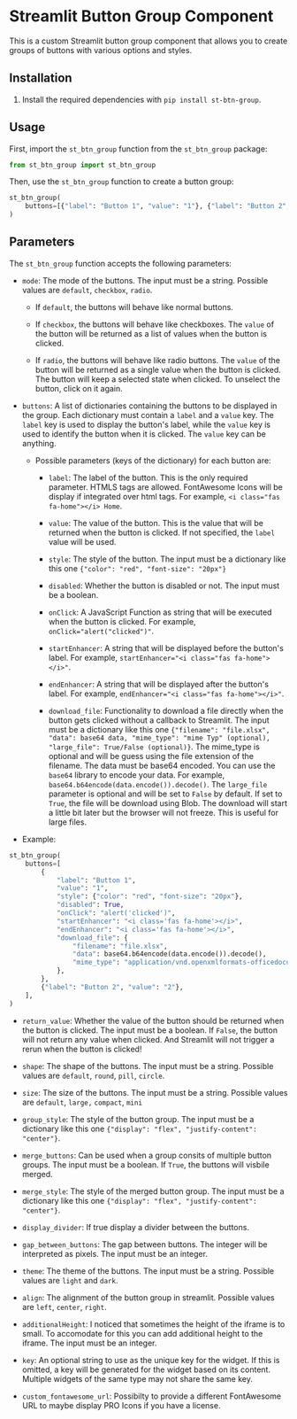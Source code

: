 # Streamlit Button Group Component

This is a custom Streamlit button group component that allows you to create groups of buttons with various options and styles.

## Installation

1. Install the required dependencies with `pip install st-btn-group`.

## Usage

First, import the `st_btn_group` function from the `st_btn_group` package:

```python
from st_btn_group import st_btn_group

```

Then, use the `st_btn_group` function to create a button group:

```python
st_btn_group(
    buttons=[{"label": "Button 1", "value": "1"}, {"label": "Button 2", "value": "2"}],   
)    
```

## Parameters

The `st_btn_group` function accepts the following parameters:

- `mode`: The mode of the buttons. The input must be a string. Possible values are `default`, `checkbox`, `radio`.
   
    - If `default`, the buttons will behave like normal buttons. 

    - If `checkbox`, the buttons will behave like checkboxes. The `value` of the button will be returned as a list of values when the button is clicked.
    
    - If `radio`, the buttons will behave like radio buttons. The `value` of the button will be returned as a single value when the button is clicked. The button will keep a selected state when clicked. To unselect the button, click on it again.


- `buttons`: A list of dictionaries containing the buttons to be displayed in the group. Each dictionary must contain a `label` and a `value` key. The `label` key is used to display the button's label, while the `value` key is used to identify the button when it is clicked. The `value` key can be anything.

    - Possible parameters (keys of the dictionary) for each button are:

        - `label`: The label of the button. This is the only required parameter. HTMLS tags are allowed. FontAwesome Icons will be display if integrated over html tags. For example, `<i class="fas fa-home"></i> Home`.

        - `value`: The value of the button. This is the value that will be returned when the button is clicked. If not specified, the `label` value will be used.

        - `style`: The style of the button. The input must be a dictionary like this one `{"color": "red", "font-size": "20px"}`

        - `disabled`: Whether the button is disabled or not. The input must be a boolean.

        - `onClick`: A JavaScript Function as string that will be executed when the button is clicked. For example, `onClick="alert("clicked")"`.

        - `startEnhancer`: A string that will be displayed before the button's label. For example, `startEnhancer="<i class="fas fa-home"></i>"`.

        - `endEnhancer`: A string that will be displayed after the button's label. For example, `endEnhancer="<i class="fas fa-home"></i>"`.

        - `download_file`: Functionality to download a file directly when the button gets clicked without a callback to Streamlit. The input must be a dictionary like this one `{"filename": "file.xlsx", "data": base64 data, "mime_type": "mime Typ" (optional), "large_file": True/False (optional)}`. The mime_type is optional and will be guess using the file extension of the filename. The data must be base64 encoded. You can use the `base64` library to encode your data. For example, `base64.b64encode(data.encode()).decode()`. The `large_file` parameter is optional and will be set to `False` by default. If set to `True`, the file will be download using Blob. The download will start a little bit later but the browser will not freeze. This is useful for large files. 

- Example: 
```python
st_btn_group(
    buttons=[
        {
            "label": "Button 1",
            "value": "1",
            "style": {"color": "red", "font-size": "20px"},
            "disabled": True,
            "onClick": "alert('clicked')",
            "startEnhancer": "<i class='fas fa-home'></i>",
            "endEnhancer": "<i class='fas fa-home'></i>",
            "download_file": {
                "filename": "file.xlsx",
                "data": base64.b64encode(data.encode()).decode(),
                "mime_type": "application/vnd.openxmlformats-officedocument.spreadsheetml.sheet",
            },
        },
        {"label": "Button 2", "value": "2"},
    ],
)
```

- `return_value`: Whether the value of the button should be returned when the button is clicked. The input must be a boolean. If `False`, the button will not return any value when clicked. And Streamlit will not trigger a rerun when the button is clicked! 

- `shape`: The shape of the buttons. The input must be a string. Possible values are `default`, `round`, `pill`, `circle`.

- `size`: The size of the buttons. The input must be a string. Possible values are `default`, `large,` `compact`, `mini`

- `group_style`: The style of the button group. The input must be a dictionary like this one `{"display": "flex", "justify-content": "center"}`.

- `merge_buttons`: Can be used when a group consits of multiple button groups. The input must be a boolean. If `True`, the buttons will visbile merged. 

- `merge_style`: The style of the merged button group. The input must be a dictionary like this one `{"display": "flex", "justify-content": "center"}`.

- `display_divider`: If true display a divider between the buttons.

- `gap_between_buttons`: The gap between buttons. The integer will be interpreted as pixels. The input must be an integer.

- `theme`: The theme of the buttons. The input must be a string. Possible values are `light` and `dark`.

- `align`: The alignment of the button group in streamlit. Possible values are `left`, `center`, `right`.

- `additionalHeight`: I noticed that sometimes the height of the iframe is to small. To accomodate for this you can add additional height to the iframe. The input must be an integer.

- `key`: An optional string to use as the unique key for the widget. If this is omitted, a key will be generated for the widget based on its content. Multiple widgets of the same type may not share the same key.

- `custom_fontawesome_url`: Possibilty to provide a different FontAwesome URL to maybe display PRO Icons if you have a license. 




